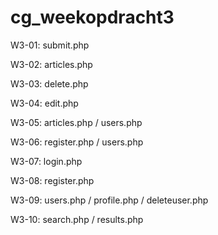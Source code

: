 # cg_weekopdracht3



W3-01: submit.php

W3-02: articles.php

W3-03: delete.php

W3-04: edit.php

W3-05: articles.php / users.php

W3-06: register.php / users.php

W3-07: login.php

W3-08: register.php

W3-09: users.php / profile.php / deleteuser.php

W3-10: search.php / results.php

